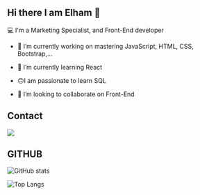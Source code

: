  ## Hi there I am Elham 👋
💻 I'm a Marketing Specialist, and Front-End developer

- 🔭 I’m currently working on mastering JavaScript, HTML, CSS, Bootstrap,...

- 🌱 I’m currently learning React
- 🙃I am passionate to learn SQL
- 👯 I’m looking to collaborate on Front-End 


## Contact

[<img src="https://img.shields.io/badge/LinkedIn-0077B5?style=for-the-badge&logo=linkedin&logoColor=black" />](https://www.linkedin.com/in/fatemeh-doroodian-7376a683/)

## GITHUB

![GitHub stats](https://github-readme-stats.vercel.app/api?username=Elhamdorudian&show_icons=true&theme=dracula)

![Top Langs](https://github-readme-stats.vercel.app/api/top-langs/?username=Elhamdorudian&theme=dracula)
